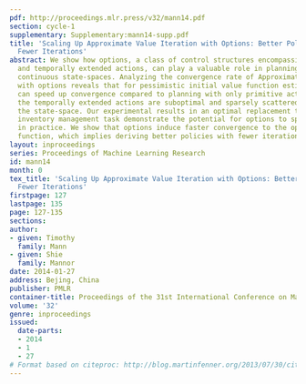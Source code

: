 ```yaml
---
pdf: http://proceedings.mlr.press/v32/mann14.pdf
section: cycle-1
supplementary: Supplementary:mann14-supp.pdf
title: 'Scaling Up Approximate Value Iteration with Options: Better Policies with
  Fewer Iterations'
abstract: We show how options, a class of control structures encompassing primitive
  and temporally extended actions, can play a valuable role in planning in MDPs with
  continuous state-spaces. Analyzing the convergence rate of Approximate Value Iteration
  with options reveals that for pessimistic initial value function estimates, options
  can speed up convergence compared to planning with only primitive actions even when
  the temporally extended actions are suboptimal and sparsely scattered throughout
  the state-space. Our experimental results in an optimal replacement task and a complex
  inventory management task demonstrate the potential for options to speed up convergence
  in practice. We show that options induce faster convergence to the optimal value
  function, which implies deriving better policies with fewer iterations.
layout: inproceedings
series: Proceedings of Machine Learning Research
id: mann14
month: 0
tex_title: 'Scaling Up Approximate Value Iteration with Options: Better Policies with
  Fewer Iterations'
firstpage: 127
lastpage: 135
page: 127-135
sections: 
author:
- given: Timothy
  family: Mann
- given: Shie
  family: Mannor
date: 2014-01-27
address: Bejing, China
publisher: PMLR
container-title: Proceedings of the 31st International Conference on Machine Learning
volume: '32'
genre: inproceedings
issued:
  date-parts:
  - 2014
  - 1
  - 27
# Format based on citeproc: http://blog.martinfenner.org/2013/07/30/citeproc-yaml-for-bibliographies/
---
```

